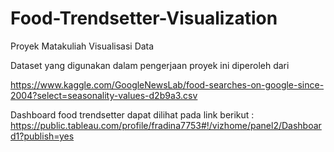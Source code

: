 # Food-Trendsetter-Visualization
Proyek Matakuliah Visualisasi Data



Dataset yang digunakan dalam pengerjaan proyek ini diperoleh dari

https://www.kaggle.com/GoogleNewsLab/food-searches-on-google-since-2004?select=seasonality-values-d2b9a3.csv


Dashboard food trendsetter dapat dilihat pada link berikut :
https://public.tableau.com/profile/fradina7753#!/vizhome/panel2/Dashboard1?publish=yes
